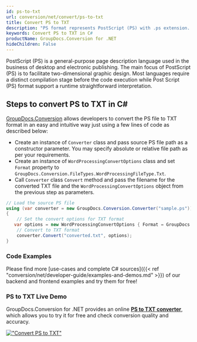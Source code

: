 ```yaml
---
id: ps-to-txt
url: conversion/net/convert/ps-to-txt
title: Convert PS to TXT
description: "PS format represents PostScript (PS) with .ps extension. Learn how to convert PS to TXT file programmatically in C# language using GroupDocs.Conversion for .NET library."
keywords: Convert PS to TXT in C#
productName: GroupDocs.Conversion for .NET
hideChildren: False
---
```


PostScript (PS) is a general-purpose page description language used in the business of desktop and electronic publishing. The main focus of PostScript (PS) is to facilitate two-dimensional graphic design. Most languages require a distinct compilation stage before the code execution while Post Script (PS) format support a runtime straightforward interpretation.

## Steps to convert PS to TXT in C#

[GroupDocs.Conversion](https://products.groupdocs.com/conversion/net) allows developers to convert the PS file to TXT format in an easy and intuitive way just using a few lines of code as described below:

* Create an instance of `Converter` class and pass source PS file path as a constructor parameter. You may specify absolute or relative file path as per your requirements. 
* Create an instance of `WordProcessingConvertOptions` class and set `Format` property to `GroupDocs.Conversion.FileTypes.WordProcessingFileType.Txt`.
* Call `Converter` class `Convert` method and pass the filename for the converted TXT file and the `WordProcessingConvertOptions` object from the previous step as parameters.

```csharp
// Load the source PS file
using (var converter = new GroupDocs.Conversion.Converter("sample.ps"))
{
    // Set the convert options for TXT format
   var options = new WordProcessingConvertOptions { Format = GroupDocs.Conversion.FileTypes.WordProcessingFileType.Txt };
    // Convert to TXT format
    converter.Convert("converted.txt", options);
}
```

### Code Examples

Please find more [use-cases and complete C# sources]({{< ref "conversion/net/developer-guide/examples-and-demos.md" >}}) of our backend and frontend examples and try them for free!

### PS to TXT Live Demo

GroupDocs.Conversion for .NET provides an online [**PS to TXT converter**](https://products.groupdocs.app/conversion/ps-to-txt), which allows you to try it for free and check conversion quality and accuracy.

[!["Convert PS to TXT"](conversion/net/images/convert-to-txt/convert-ps-to-txt.png)](https://products.groupdocs.app/conversion/ps-to-txt)